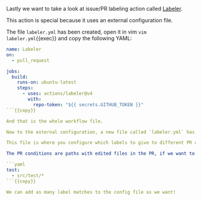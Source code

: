 Lastly we want to take a look at issue/PR labeling action called [Labeler](https://github.com/marketplace/actions/labeler).

This action is special because it uses an external configuration file.

The file `labeler.yml` has been created, open it in vim `vim labeler.yml`{{exec}} and copy the following YAML:

```yaml
name: Labeler
on:
  - pull_request

jobs:
  build:
    runs-on: ubuntu-latest
    steps:
      - uses: actions/labeler@v4
        with:
          repo-token: "${{ secrets.GITHUB_TOKEN }}"
```{{copy}}

And that is the whole workflow file.

Now to the external configuration, a new file called `labeler.yml` has been created in the `.github/` directory.

This file is where you configure which labels to give to different PR conditions.

The PR conditions are paths with edited files in the PR, if we want to add a label `test` to any changes in the `src/test/*` path, we would write the following:

```yaml
test:
  - src/test/*
```{{copy}}

We can add as many label matches to the config file as we want!
